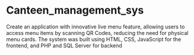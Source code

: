 # Canteen_management_sys
Create an application with innovative live menu feature, allowing users to access menu items by scanning QR Codes, reducing 
the need for physical menu cards.
The system was built using HTML, CSS, JavaScript for the frontend, and PHP and SQL Server for backend 
